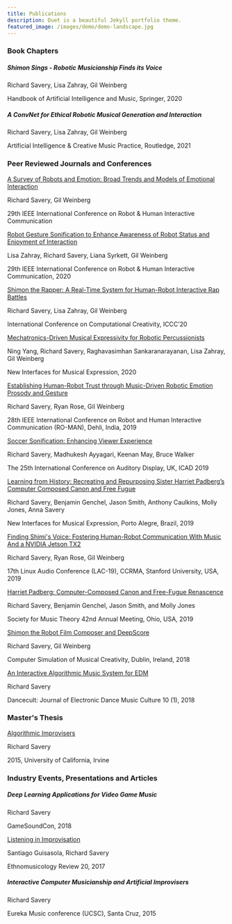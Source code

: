 ```yaml
---
title: Publications
description: Duet is a beautiful Jekyll portfolio theme.
featured_image: /images/demo/demo-landscape.jpg
---
```

<!-- ![](/images/promo.png) -->

### Book Chapters
#####  Shimon Sings - Robotic Musicianship Finds its Voice

Richard Savery, Lisa Zahray, Gil Weinberg

Handbook of Artificial Intelligence and Music, Springer, 2020


##### A ConvNet for Ethical Robotic Musical Generation and Interaction

Richard Savery, Lisa Zahray, Gil Weinberg

Artificial Intelligence & Creative Music Practice, Routledge, 2021

### Peer Reviewed Journals and Conferences

[A  Survey  of  Robots  and  Emotion: Broad  Trends  and  Models  of  Emotional  Interaction](https://arxiv.org/pdf/2007.14838.pdf)

Richard Savery, Gil Weinberg

29th IEEE International Conference on Robot & Human Interactive Communication

[Robot  Gesture  Sonification  to  Enhance  Awareness  of  Robot  Status  and Enjoyment  of  Interaction](http://ro-man2020.unina.it/)

Lisa Zahray, Richard Savery, Liana Syrkett, Gil Weinberg

29th IEEE International Conference on Robot & Human Interactive Communication, 2020


[Shimon the Rapper: A Real-Time System for Human-Robot Interactive Rap Battles](http://computationalcreativity.net/iccc20/)

Richard Savery, Lisa Zahray, Gil Weinberg

International Conference on Computational Creativity, ICCC’20

[Mechatronics-Driven Musical Expressivity for Robotic Percussionists](https://arxiv.org/pdf/2007.14850.pdf)

Ning Yang, Richard Savery, Raghavasimhan Sankaranarayanan, Lisa Zahray, Gil Weinberg

New Interfaces for Musical Expression, 2020


[Establishing Human-Robot Trust through Music-Driven Robotic Emotion Prosody and Gesture](https://arxiv.org/pdf/2001.05863.pdf)

Richard Savery, Ryan Rose, Gil Weinberg

28th IEEE International Conference on Robot and Human Interactive Communication (RO-MAN), Dehli, India, 2019

[Soccer Sonification: Enhancing Viewer Experience](https://smartech.gatech.edu/bitstream/handle/1853/61512/icad2019_037.pdf)

Richard Savery, Madhukesh Ayyagari, Keenan May, Bruce Walker

The 25th International Conference on Auditory Display, UK, ICAD 2019

[Learning from History: Recreating and Repurposing Sister Harriet Padberg’s Computer Composed Canon and Free Fugue](https://arxiv.org/pdf/1907.04470.pdf)

Richard Savery, Benjamin Genchel, Jason Smith, Anthony Caulkins, Molly Jones, Anna Savery

New Interfaces for Musical Expression, Porto Alegre, Brazil, 2019

[Finding Shimi's Voice: Fostering Human-Robot Communication With Music And a NVIDIA Jetson TX2](https://lac.linuxaudio.org/2019/doc/savery.pdf)

Richard Savery, Ryan Rose, Gil Weinberg

17th Linux Audio Conference (LAC-19), CCRMA, Stanford University, USA, 2019

[Harriet Padberg: Computer-Composed Canon and Free-Fugue Renascence](padberg)

Richard Savery, Benjamin Genchel, Jason Smith, and Molly Jones

Society for Music Theory 42nd Annual Meeting, Ohio, USA, 2019

[Shimon the Robot Film Composer and DeepScore](https://www.researchgate.net/profile/Richard_Savery/publication/334971929_Shimon_the_Robot_Film_Composer_and_DeepScore/links/5d484cf992851cd046a41e7a/Shimon-the-Robot-Film-Composer-and-DeepScore.pdf)

Richard Savery, Gil Weinberg

Computer Simulation of Musical Creativity, Dublin, Ireland, 2018

[An Interactive Algorithmic Music System for EDM](https://dj.dancecult.net/index.php/dancecult/article/view/1022)

Richard Savery

Dancecult: Journal of Electronic Dance Music Culture 10 (1), 2018



### Master's Thesis
[Algorithmic Improvisers](https://escholarship.org/content/qt0t55v839/qt0t55v839.pdf)

Richard Savery

2015, University of California, Irvine


### Industry Events, Presentations and Articles
##### Deep Learning Applications for Video Game Music

Richard Savery

GameSoundCon, 2018

[Listening in Improvisation](https://ethnomusicologyreview.ucla.edu/content/listening-improvisation)

Santiago Guisasola, Richard Savery

Ethnomusicology Review 20, 2017

##### Interactive Computer Musicianship and Artificial Improvisers

Richard Savery

Eureka Music conference (UCSC), Santa Cruz, 2015
